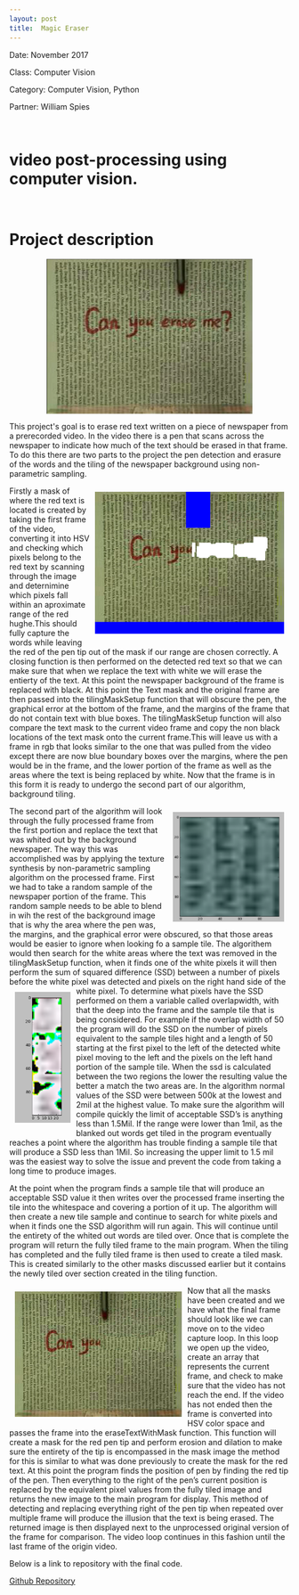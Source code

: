 ```yaml
---
layout: post
title:  Magic Eraser
---
```




Date: November 2017

Class: Computer Vision

Category: Computer Vision, Python

Partner: William Spies


&nbsp;
&nbsp;

# video post-processing using computer vision.

&nbsp;
&nbsp;

# Project description


<img src="./proj/magic_thumb.png" width="370"
      style="margin-left:auto; margin-right:auto;display:block;"/>

This project's goal is to erase red text written on a piece of newspaper from a prerecorded video.
In the video there is a pen that scans across the newspaper to indicate how much of the text should be erased in that frame.
To do this there are two parts to the project the pen detection and erasure of the words and the tiling of the newspaper background using non-parametric sampling. 

<img src="./proj/colormask.png" width="340"
      style="float: right; padding: 10px;margin-left:auto; margin-right:auto; "/>
Firstly a mask of where the red text is located  is created by taking the first frame of the video, converting it into HSV and checking which pixels belong to the red text by scanning through the image and deternimine which pixels fall within an aproximate range of the red hughe.This should fully capture the words while leaving the red of the pen tip out of the mask if our range are chosen correctly. A closing function is then performed on the detected red text so that we can make sure that when we replace the text with white we will erase the entierty of the text. At this point the newspaper background of the frame is replaced with black.  At this point the Text mask and the original frame are then passed into the tilingMaskSetup function that will obscure the pen, the graphical error at the bottom of the frame, and the margins of the frame that do not contain text with blue boxes. The tilingMaskSetup function will also compare the text mask to the current video frame and copy the non black locations of the text mask onto the current frame.This will leave us with a frame in rgb that looks similar to the one that was pulled from the video except there are now blue boundary boxes over the margins, where the pen would be in the frame, and the lower portion of the frame as well as the areas where the text is  being replaced by white. Now that the frame is in this form it is ready to undergo the second part of our algorithm, background tiling. 

<img src="./proj/singletile.png" width="200"
      style="float: right; padding: 10px;margin-left:auto; margin-right:auto; "/>
The second part of the algorithm will look through the fully processed frame from the first portion and replace the text that was whited out by the background newspaper. The way this was accomplished was by applying the texture synthesis by non-parametric sampling algorithm on the processed frame. First we had to take a random sample of the newspaper portion of the frame. This random sample needs to be able to blend in wih the rest of the background image that is why the area where the pen was, the margins, and the graphical error were obscured, so that those areas would be easier to ignore when looking fo a sample tile. 
The algorithem would then search for the white areas where the text was removed in the tilingMaskSetup function, when it finds one of the white pixels it will then perform the sum of squared difference (SSD) between a number of pixels before the white pixel was detected and pixels on the right hand side of the white pixel. <img src="./proj/lowssd.png" width="100"
      style="float: left; padding: 10px;margin-left:auto; margin-right:auto; "/>To determine what pixels have the SSD performed on them a variable called overlapwidth, with that the deep into the frame and the sample tile that is being considered. For example if the overlap width of 50 the program will do the SSD on the number of pixels equivalent to the sample tiles hight and a length of 50 starting at the first pixel to the left of the detected white pixel moving to the left and the pixels on the left hand portion of the sample tile. When the ssd is calculated between the two regions the lower the resulting value the better a match the two areas are. In the algorithm normal values of the SSD were between 500k at the lowest and 2mil at the highest value. To make sure the algorithm will compile quickly the limit of acceptable SSD’s is anything less than 1.5Mil. If the range were lower than 1mil, as the blanked out words get tiled in the program eventually reaches a point where the algorithm has trouble finding a sample tile that will produce a SSD less than 1Mil. So increasing the upper limit to 1.5 mil was the easiest way to solve the issue and prevent the code from taking a long time to produce images. 

At the point when the program finds a sample tile that will produce an acceptable SSD value it then writes over the processed frame inserting the tile into the whitespace and covering a portion of it up. The algorithm will then  create a new tile sample and continue to search for white pixels and when it finds one the SSD algorithm will run again. This will continue until the entirety of the whited out words are tiled over. Once that is complete the program will return the fully tiled frame to the main program.
When the tiling has completed and the  fully tiled frame is then used to create a tiled mask. This is created similarly to the other masks discussed earlier but it contains the newly tiled over section created in the tiling function.  

<img   src="./proj/tiled frame.png" width="300" style="float: left; padding: 10px; margin-left:auto; margin-right:auto; "/>
Now that all the masks have been created and we have what the final frame should look like we can move on to the video capture loop. In this loop we open up the video, create an array that represents the current frame, and check to make sure that the video has not reach the end. If the video has not ended then the frame is converted into HSV color space and passes the frame into the eraseTextWithMask function. This function will create a mask for the  red pen tip and perform erosion and dilation to make sure the entirety of the tip is encompassed in the mask image the method for this is  similar to what was done previously to create the mask for the red text. At this point the program finds the position of pen by finding the red tip of the pen. Then everything to the right of the pen’s current position is replaced by the equivalent pixel values from the fully tiled image and returns the new image to the main program for display. This method of detecting and replacing everything right of the pen tip when repeated over multiple frame will produce the illusion that the text is being erased.  The returned image is then displayed next to the unprocessed original version of the frame for comparison. The video loop continues in this fashion until the last frame of the origin video. 


Below is a link to repository with the final code.

[Github Repository](https://github.com/Laurenhut/magic-eraser)
